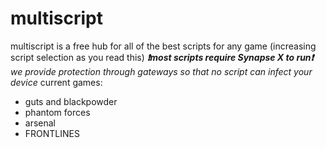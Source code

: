 # multiscript

multiscript is a free hub for all of the best scripts for any game (increasing script selection as you read this)
 ***❗most scripts require Synapse X to run❗***
 *we provide protection through gateways so that no script can infect your device*
 current games:
 * guts and blackpowder
 * phantom forces
 * arsenal
 * FRONTLINES
